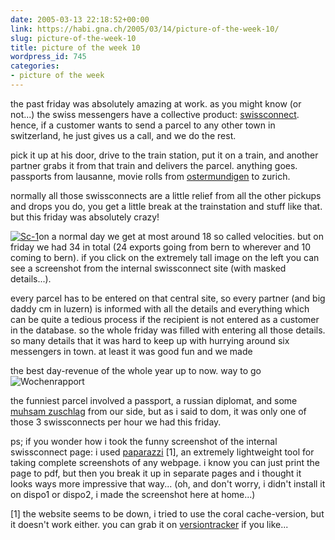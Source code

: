 ```yaml
---
date: 2005-03-13 22:18:52+00:00
link: https://habi.gna.ch/2005/03/14/picture-of-the-week-10/
slug: picture-of-the-week-10
title: picture of the week 10
wordpress_id: 745
categories:
- picture of the week
---
```



the past friday was absolutely amazing at work. as you might know (or not...) the swiss messengers have a collective product: [swissconnect](http://www.swissconnect.ch/). hence, if a customer wants to send a parcel to any other town in switzerland, he just gives us a call, and we do the rest.
  
pick it up at his door, drive to the train station, put it on a train, and another partner grabs it from that train and delivers the parcel. anything goes. passports from lausanne, movie rolls from [ostermundigen](http://map.search.ch/ostermundigen) to zurich.
  
normally  all those swissconnects are a little relief from all the other pickups and drops you do, you get a little break at the trainstation and stuff like that. but this friday was absolutely crazy!



[![Sc-1](https://habi.gna.ch/blog/images/sc-1-tm.jpg)](https://habi.gna.ch/blog/images/sc-1.jpg)on a normal day we get at most around 18 so called velocities. but on friday we had 34 in total (24 exports going from bern to wherever and 10 coming to bern). if you click on the extremely tall image on the left you can see a screenshot from the internal swissconnect site (with masked details...).
  
every parcel has to be entered on that central site, so every partner (and big daddy cm in luzern) is informed with all the details and everything which can be quite a tedious process if the recipient is not entered as a customer in the database. so the whole friday was filled with entering all those details. so many details that it was hard to keep up with hurrying around six messengers in town. at least it was good fun and we made 



the best day-revenue of the whole year up to now. way to go![![Wochenrapport](https://habi.gna.ch/blog/images/wochenrapport-tm.jpg)](https://habi.gna.ch/blog/images/wochenrapport.jpg)
  
the funniest parcel involved a passport, a russian diplomat, and some [muhsam zuschlag](http://velocite.ch/weblogtoo/?p=95) from our side, but as i said to dom, it was only one of those 3 swissconnects per hour we had this friday.



ps; if you wonder how i took the funny screenshot of the internal swissconnect page: i used [paparazzi](http://0x.se.nyud.net:8090/paparazzi/) [1], an extremely lightweight tool for taking complete screenshots of any webpage. i know you can just print the page to pdf, but then you break it up in separate pages and i thought it looks ways more impressive that way... (oh, and don't worry, i didn't install it on dispo1 or dispo2, i made the screenshot here at home...)



[1] the website seems to be down, i tried to use the coral cache-version, but it doesn't work either. you can grab it on [versiontracker](http://www.versiontracker.com/dyn/moreinfo/macosx/24625) if you like...

